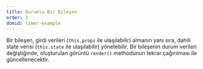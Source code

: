 ```yaml
---
title: Durumlu Bir Bileşen
order: 1
domid: timer-example
---
```


Bir bileşen, girdi verileri (`this.props` ile ulaşılabilir) almanın yanı sıra, dahili state verisi (`this.state` ile ulaşılabilir) yönetebilir. Bir bileşenin durum verileri değiştiğinde, oluşturulan görüntü `render()` methodunun tekrar çağırılması ile güncellenecektir.
